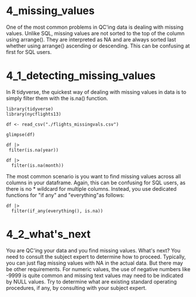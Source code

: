 

# 4_missing_values


One of the most common problems in QC'ing data is dealing with missing values. 
Unlike SQL, missing values are not sorted to the top of the column using 
arrange(). They are interpreted as NA and are always sorted last whether using
arrange() ascending or descending. This can be confusing at first for SQL users. 

# 4_1_detecting_missing_values

In R tidyverse, the quickest way of dealing with missing values in data is
to simply filter them with the is.na() function. 
    
    library(tidyverse)
    library(nycflights13)

    df <- read_csv("./flights_missingvals.csv")

    glimpse(df)

    df |>
     filter(is.na(year))

    df |>
      filter(is.na(month))

The most common scenario is you want to find missing values across all columns
in your dataframe. Again, this can be confusing for SQL users, as there is no * 
wildcard for multiple columns. Instead, you use dedicated functions for "if any" 
and "everything"as follows:

    df |>
      filter(if_any(everything(), is.na))
      

# 4_2_what's_next

You are QC'ing your data and you find missing values. What's next? You need to 
consult the subject expert to determine how to proceed. Typically, you can just
flag missing values with NA in the actual data. But there may be other requirements.
For numeric values, the use of negative numbers like -9999 is quite common
and missing text values may need to be indicated by NULL values. Try to 
determine what are existing standard operating procedures, if any, by 
consulting with your subject expert. 
    
    
    